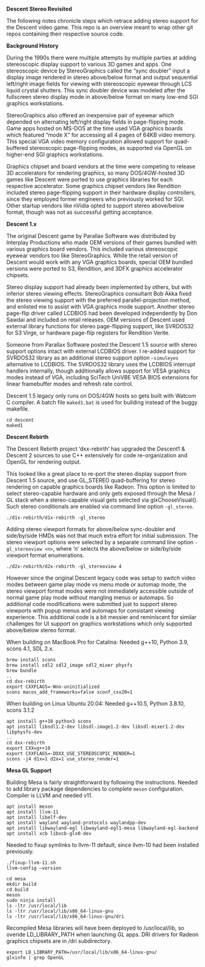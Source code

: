 **Descent Stereo Revisited**

The following notes chronicle steps which retrace adding stereo support for the Descent video game.
This repo is an overview meant to wrap other git repos containing their respective source code.  

**Background History**

During the 1990s there were multiple attempts by multiple parties at adding stereoscopic display support
to various 3D games and apps. One stereoscopic device by StereoGraphics called the “sync doubler”
input a display image rendered in stereo above/below format and output sequential left/right image fields 
for viewing with stereoscopic eyewear through LCS liquid crystal shutters. This sync doubler device was
modeled after the fullscreen stereo display mode in above/below format on many low-end SGI graphics
workstations.

StereoGraphics also offered an inexpensive pair of eyewear which depended on alternating left/right
display fields in page-flipping mode. Game apps hosted on MS-DOS at the time used VGA graphics
boards which featured “mode X” for accessing all 4 pages of 64KB video memory. This special VGA
video memory configuration allowed support for quad-buffered stereoscopic page-flipping modes, 
as supported via OpenGL on higher-end SGI graphics workstations. 

Graphics chipset and board vendors at the time were competing to release 3D accelerators for
rendering graphics, so many DOS/4GW-hosted 3D games like Descent were ported to use graphics
libraries for each respective accelerator. Some graphics chipset vendors like Rendition included
stereo page-flipping support in their hardware display controllers, since they employed former
engineers who previously worked for SGI. Other startup vendors like nVidia opted to support
stereo above/below format, though was not as successful getting acceptance. 
 
**Descent 1.x**

The original Descent game by Parallax Software was distributed by Interplay Productions who
made OEM versions of their games bundled with various graphics board vendors. This included
various stereoscopic eyewear vendors too like StereoGraphics. While the retail version of Descent 
would work with any VGA graphics boards, special OEM bundled versions were ported to S3,
Rendition, and 3DFX graphics accelerator chipsets.

Stereo display support had already been implemented by others, but with inferior stereo viewing
effects. StereoGraphics consultant Bob Akka fixed the stereo viewing support with the preferred
parallel-projection method, and enlisted me to assist with VGA graphics mode support. Another
stereo page-flip driver called LCDBIOS had been developed independently by Don Sawdai and
included on retail releases. OEM versions of Descent used external library functions for stereo 
page-flipping support, like SVRDOS32 for S3 Virge, or hardware page-flip registers for Rendition Verite.

Someone from Parallax Software posted the Descent 1.5 source with stereo support options
intact with external LCDBIOS driver. I re-added support for SVRDOS32 library as an additional
stereo support option `—simuleyes` alternative to LCDBIOS. The SVRDOS32 library uses
the LCDBIOS interrupt handlers internally, though additionally allows support for VESA
graphics modes instead of VGA, including SciTech UniVBE VESA BIOS extensions for
linear framebuffer modes and refresh rate control.

Descent 1.5 legacy only runs on DOS/4GW hosts so gets built with Watcom C compiler.
A batch file `maked1.bat` is used for building instead of the buggy makefile.

```
cd descent
maked1
```

**Descent Rebirth**

The Descent Rebirth project ‘dxx-rebirth’ has upgraded the Descent1 & Descent 2 sources
to use C++ extensively for code re-organization and OpenGL for rendering output.

This looked like a great place to re-port the stereo display support from Descent 1.5 source,
and use GL_STEREO quad-buffering for stereo rendering on capable graphics boards like Radeon.
This option is limited to select stereo-capable hardware and only gets exposed through the
Mesa / GL stack when a stereo-capable visual gets selected via glxChooseVisual(). Such
stereo conditionals are enabled via command line option `-gl_stereo`.

```
./d1x-rebirth/d1x-rebirth -gl_stereo
```

Adding stereo viewport formats for above/below sync-doubler and side/by/side HMDs was not
that much extra effort for initial submission. The stereo viewport options were selected by a
separate command line option `-gl_stereoview <n>`, where ’n’ selects the above/below or
side/by/side viewport format enumerations.

```
./d2x-rebirth/d2x-rebirth -gl_stereoview 4
```

However since the original Descent legacy code was setup to switch video modes between 
game play mode vs menu mode or automap mode, the stereo viewport format modes were not
immediately accessible outside of normal game play mode without mangling menus or automaps.
So additional code modifications were submitted just to support stereo viewports with popup
menus and automaps for consistant viewing experience. This additional code is a bit messier and
reminiscent for similar challenges for UI support on graphics workstations which only supported
above/below stereo format.

When building on MacBook Pro for Catalina:
Needed g++10, Python 3.9, scons 4.1, SDL 2.x.

```
brew install scons
brew install sdl2 sdl2_image sdl2_mixer physfs
brew bundle
..
cd dxx-rebirth
export CXXFLAGS=-Wno-uninitialized
scons macos_add_frameworks=false sconf_cxx20=1
```

When building on Linux Ubuntu 20.04:
Needed g++10.5, Python 3.8.10, scons 3.1.2

```
apt install g++10 python3 scons
apt install libsdl1.2-dev libsdl-image1.2-dev libsdl-mixer1.2-dev libphysfs-dev
..
cd dxx-rebirth
export CXX=g++10
export CXXFLAGS=-DDXX_USE_STEREOSCOPIC_RENDER=1
scons -j4 d1x=1 d2x=1 use_stereo_render=1
```

**Mesa GL Support**

Building Mesa is fairly straightforward by following the instructions.
Needed to add library package dependencies to complete `meson` configuration.
Compiler is LLVM and needed v11.

```
apt install meson
apt install llvm-11
apt install libelf-dev
apt install wayland wayland-protocols waylandpp-dev
apt install libwayland-egl libwayland-egl1-mesa libwayland-egl-backend
apt install xcb libxcb-glx0-dev
```

Needed to fixup symlinks to llvm-11 default, since llvm-10 had been installed previously.

```
./fixup-llvm-11.sh
llvm-config —version
```

```
cd mesa
mkdir build
cd build
meson
sudo ninja install
ls -ltr /usr/local/lib
ls -ltr /usr/local/lib/x86_64-linux-gnu
ls -ltr /usr/local/lib/x86_64-linux-gnu/dri
```

Recompiled Mesa libraries will have been deployed to /usr/local/lib, so overide LD_LIBRARY_PATH when launching GL apps.
DRI drivers for Radeon graphics chipsets are in /dri subdirectory.

```
export LD_LIBRARY_PATH=/usr/local/lib/x86_64-linux-gnu/
glxinfo | grep OpenGL
```

